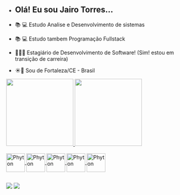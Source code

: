 - ## Olá! Eu sou Jairo Torres...

- 📚 💻  Estudo Analise e Desenvolvimento de sistemas
- 📚 💻  Estudo tambem Programação Fullstack
- 🕵🏻‍♀️     Estagiário de Desenvolvimento de Software! (Sim! estou em transição de carreira)
- ☀️🌊   Sou de Fortaleza/CE - Brasil

<div>
<a href="https://github.com/ojairotorres">
<img height="180em" src="https://github-readme-stats.vercel.app/api?username=ojairotorres&show_icons=true&theme=dark&include_all_commits=true"/>
<img height="180em" src="https://github-readme-stats.vercel.app/api/toplangs/username=ojairotorres&layout=compact&langs_count=16&theme=dark"/>
</div>

<div style="display: inline_block"><br>
<img align="center" alt="Phyton" height="50" width="50" src="https://cdn.jsdelivr.net/gh/devicons/devicon/icons/python/python-original-wordmark.svg" />
<img align="center" alt="Phyton" height="50" width="50" src="https://cdn.jsdelivr.net/gh/devicons/devicon/icons/pycharm/pycharm-original-wordmark.svg" />
<img align="center" alt="Phyton" height="50" width="50" src="https://cdn.jsdelivr.net/gh/devicons/devicon/icons/html5/html5-original-wordmark.svg" />
<img align="center" alt="Phyton" height="50" width="50" src="https://cdn.jsdelivr.net/gh/devicons/devicon/icons/css3/css3-original-wordmark.svg" />
<img align="center" alt="Phyton" height="50" width="50" src="https://cdn.jsdelivr.net/gh/devicons/devicon/icons/pandas/pandas-original-wordmark.svg" />
</div>

  ##
  
<div>
  <a href="https://www.linkedin.com/in/jairo-torres-380575238/"  target="_blank"><img src="https://img.shields.io/badge/LinkedIn-0077B5?style=for-the-badge&logo=linkedin&logoColor=white"></a>
  <a href="https://www.instagram.com/invites/contact/?i=1a47b3ewsecyc&utm_content=yjbk1v"  target="_blank"><img src="https://img.shields.io/badge/Instagram-E4405F?style=for-the-badge&logo=instagram&logoColor=white"></a>
  
  
</div>
